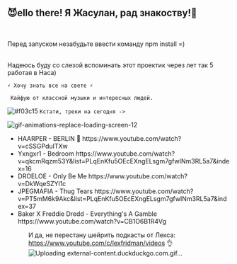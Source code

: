 <h2>😈ello there! Я Жасулан, рад знакоству!👋</h2> 
<br/>

Перед запуском незабудьте ввести команду npm install =)
<br/>
<br/>

Надеюсь буду со слезой вспоминать этот проектик через лет так 5 работая в Наса)

    ⚡ Хочу знать все на свете ⚡

     Кайфую от классной музыки и интересных людей. 
     
![#f03c15](https://via.placeholder.com/15/f03c15/000000?text=+) `Кстати, треки на сегодня ->`



![gif-animations-replace-loading-screen-12](https://user-images.githubusercontent.com/68692894/91107867-28ac0100-e698-11ea-8706-0bf20564c347.gif)

<ul>
    <li>HAARPER - BERLIN 🙉    https://www.youtube.com/watch?v=cSSGPduITXw </li>
       <li>Yxngxr1 - Bedroom       https://www.youtube.com/watch?v=qkcmRqzm53Y&list=PLqEnKfu5OEcEXngELsgm7gfwINm3RL5a7&index=16</li>
       <li>DROELOE - Only Be Me    https://www.youtube.com/watch?v=DkWqeSZYl1c </li>
       <li>JPEGMAFIA - Thug Tears  https://www.youtube.com/watch?v=PT5mM6k9Akc&list=PLqEnKfu5OEcEXngELsgm7gfwINm3RL5a7&index=37</li>
       <li>Baker X Freddie Dredd - Everything's A Gamble https://www.youtube.com/watch?v=CB1O6B1R4Vg </li>
<ul/>
 


И да, не перестану шейрить подкасты от Лекса: https://www.youtube.com/c/lexfridman/videos 👌
![Uploading external-content.duckduckgo.com.gif…]()


